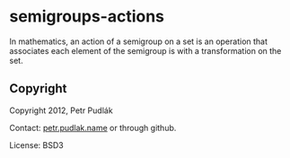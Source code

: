 semigroups-actions
==================

In mathematics, an action of a semigroup on a set is an operation that
associates each element of the semigroup is with a transformation on the set.

Copyright
---------
Copyright 2012, Petr Pudlák

Contact: [petr.pudlak.name](http://petr.pudlak.name/) or through github.

License: BSD3
